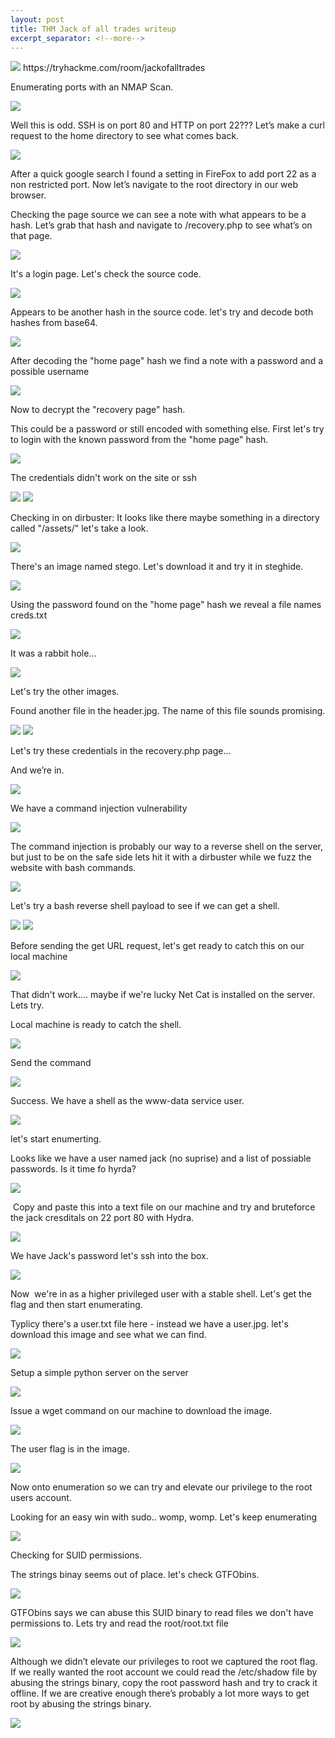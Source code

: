 ```yaml
---
layout: post
title: THM Jack of all trades writeup
excerpt_separator: <!--more-->
---
```

<img src="/img/0.header.png">
<!--more-->
https://tryhackme.com/room/jackofalltrades
<p>Enumerating  ports with an NMAP Scan.</p>
<img src="/img/1.nmap.png">
<p>Well this is odd. SSH is on port 80 and HTTP on port 22??? Let’s make a curl request to the home directory to see what comes back.</p>
<img src="/img/2.curl_reg.png">
<p>After a quick google search I found a setting in FireFox to add port 22 as a non restricted port.  Now let’s navigate to the root directory in our web browser. </p>
<p>Checking  the page source we can see a note with what appears to be a hash. Let’s grab that hash and  navigate to /recovery.php to see what’s on that page. </p>
<img src="/img/3.curl.png">
<p>It's a login page. Let's check the source code.</p>
<img src="/img/4.login.png">
<p>Appears to be another hash in the source code. let's try and decode both hashes from base64.</p>
<img src="/img/5.home_hash.png">
<p>After decoding the "home page" hash we find a note with a password and a possible username</p>
<img src="/img/6.hash_decode.png">
<p>Now to decrypt the "recovery page" hash.</p>
<p>This could be a password or still encoded with something else. First let's try to login with the known password from the "home page" hash.</p>
<img src="/img/7.hash_decode.png">
<p>The credentials  didn't work on the site or ssh</p>
<img src="/img/8.login_try.png">
<img src="/img/9.ssh_try.png">
<p>Checking in on dirbuster: It looks like there maybe something in a directory called "/assets/" let's take a look.</p>
<img src="/img/10.dirbuster.png">
<p>There's an image named stego. Let's download it and try it in steghide.</p>
<img src="/img/11.dir_finding.png">
<p>Using the password found on the "home page" hash we reveal a file names creds.txt</p>
<img src="/img/12.steghinde1.png">
<p>It was a rabbit hole...</p>
<img src="/img/13.rabbit_hole.png">			
<p>Let's try the other images.</p>
<p>Found another file in the header.jpg. The name of this file sounds promising.</p>
<img src="/img/14.steg_creds.png">
<img src="/img/15.steg_creds_find.png">
<p>Let's try these credentials  in the recovery.php page...</p>
<p>And we’re in.</p>
<img src="/img/16.login_text.png">
<p>We have a command injection vulnerability</p>
<img src="/img/17.show_command_inj.png">		
<p>The command injection is  probably our way  to a reverse shell on the server, but just to be on the safe side lets hit it with a dirbuster while we fuzz the website with bash commands.</p>
<img src="/img/18.dirbuster2.png">
<p>Let's try a bash reverse shell payload to see if we can get a shell.</p>
<img src="/img/19.bashshell_code.png">	
<img src="/img/20.bash_shell_inurl.png">			
<p>Before sending the get URL request, let's get ready to catch this on our local machine</p>
<img src="/img/21.nc_attemp.png">	
<p>That didn't work.... maybe if we're lucky Net Cat is installed on the server. Lets try.</p>
<p>Local machine is ready to catch the shell.</p>
<img src="/img/22.low-level-shell.png">
<p>Send the command</p>
<img src="/img/22.nc_inurl.png">	
<p>Success. We have a shell as the  www-data service user.</p>
<img src="/img/23.jacks_pass_finding.png">		
<p>let's start enumerting.</p>
<p>Looks like we have a user named jack (no suprise) and a list of possiable passwords. Is it time fo hyrda?</p>
<img src="/img/24.jacks_pass_file_cat.png">	
<p> Copy and paste this into a text file on our machine and try and bruteforce the jack cresditals on 22 port 80 with Hydra.</p>
<img src="/img/25.hydra_login.png">
<p>We have Jack's password let's ssh into the box.</p>
<img src="/img/26.login_as_jack_ssh.png">	
<p>Now  we're in as a higher privileged user with a stable shell. Let's get the flag and then start enumerating.</p>
<p>Typlicy there's a user.txt file here - instead we have a user.jpg. let's download this image and see what we can find.</p>
<img src="/img/27.jacks_user_img_file.png">	
<p>Setup a simple python server on the server</p>
<img src="/img/28.python_simple_server.png">	
<p>Issue a wget command  on our machine to download the image.</p>
<img src="/img/29.imaged_downloaded.png">		
<p>The user flag is in the image.</p>
<img src="/img/30.image_user_flag.png">		
<p>Now onto enumeration so we can try and elevate our privilege to the root users account.</p>
<p>Looking for an easy win with sudo.. womp, womp. Let's keep enumerating</p>
<img src="/img/31.sudo_l_for_easy_win.png">		
<p>Checking for SUID  permissions.</p>
<p>The strings binay seems out of place. let's check GTFObins.</p>
<img src="/img/32.checkSUID_prem.png">		
<p>GTFObins says we can abuse this SUID binary to read files we don't have permissions to. Lets try and read the root/root.txt file</p>
<img src="/img/33.gtfo_bins.png">		
<p>Although we didn’t elevate our privileges to root we captured the root flag. If we really wanted the root account we could read the /etc/shadow file by abusing the strings binary, copy the root password hash and try to crack it offline. If we are creative enough there’s probably a lot more ways to get root by abusing the strings binary. </p>
<img src="/img/34.root_flag.png">
			
			
			
		
	
	
	

